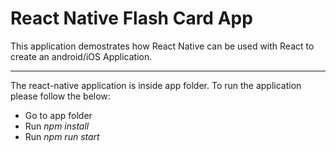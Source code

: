 # React Native Flash Card App
This application demostrates how React Native can be used with React to create an android/iOS Application.
- - -
The react-native application is inside app folder.
To run the application please follow the below:
- Go to app folder
- Run *npm install*
- Run *npm run start*